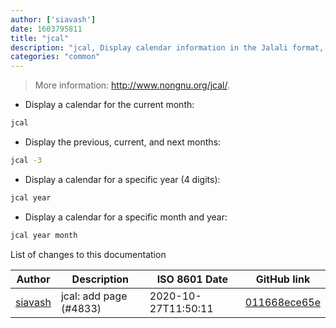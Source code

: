 ```yaml
---
author: ['siavash']
date: 1603795811
title: "jcal"
description: "jcal, Display calendar information in the Jalali format, with the current day highlighted."
categories: "common"
---
```

> More information: <http://www.nongnu.org/jcal/>.

- Display a calendar for the current month:

```bash
jcal
```

- Display the previous, current, and next months:

```bash
jcal -3
```

- Display a calendar for a specific year (4 digits):

```bash
jcal year
```

- Display a calendar for a specific month and year:

```bash
jcal year month
```
List of changes to this documentation


Author | Description | ISO 8601 Date | GitHub link
------|-----|-----|-----
[siavash](mailto:siavash.solimanii@yahoo.com) | jcal: add page (#4833) | 2020-10-27T11:50:11 | [011668ece65e](https://github.com/tldr-pages/tldr/commit/011668ece65e36df30c9841fc0feba1d2742e29f)

